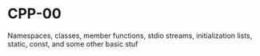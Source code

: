 # CPP-00
Namespaces, classes, member functions, stdio streams, initialization lists, static, const, and some other basic stuf
